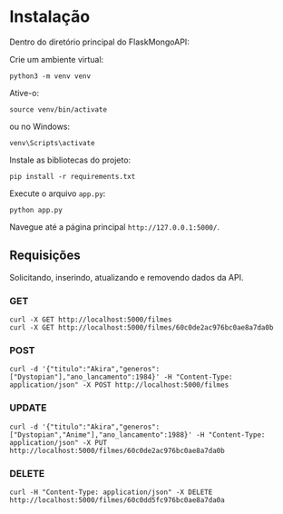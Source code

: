 # Instalação

Dentro do diretório principal do FlaskMongoAPI:

Crie um ambiente virtual:

```
python3 -m venv venv
```

Ative-o:

```
source venv/bin/activate
```

ou no Windows:

```
venv\Scripts\activate
```

Instale as bibliotecas do projeto:

```
pip install -r requirements.txt
```

Execute o arquivo `app.py`:

```
python app.py
```

Navegue até a página principal `http://127.0.0.1:5000/`.

## Requisições

Solicitando, inserindo, atualizando e removendo dados da API.

### GET

```
curl -X GET http://localhost:5000/filmes
curl -X GET http://localhost:5000/filmes/60c0de2ac976bc0ae8a7da0b
```

### POST

```
curl -d '{"titulo":"Akira","generos":["Dystopian"],"ano_lancamento":1984}' -H "Content-Type: application/json" -X POST http://localhost:5000/filmes
```

### UPDATE

```
curl -d '{"titulo":"Akira","generos":["Dystopian","Anime"],"ano_lancamento":1988}' -H "Content-Type: application/json" -X PUT http://localhost:5000/filmes/60c0de2ac976bc0ae8a7da0b
```

### DELETE

```
curl -H "Content-Type: application/json" -X DELETE http://localhost:5000/filmes/60c0dd5fc976bc0ae8a7da0a
```